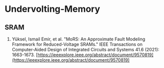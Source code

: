 # Undervolting-Memory

## SRAM

1. Yüksel, Ismail Emir, et al. "MoRS: An Approximate Fault Modeling Framework for Reduced-Voltage SRAMs." IEEE Transactions on Computer-Aided Design of Integrated Circuits and Systems 41.6 (2021): 1663-1673. [https://ieeexplore.ieee.org/abstract/document/9570819](https://ieeexplore.ieee.org/abstract/document/9570819)
